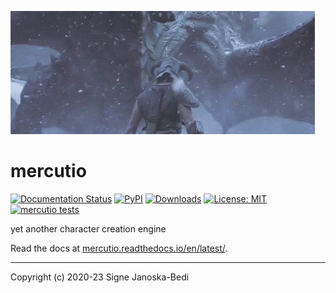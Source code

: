 ![cropped dragon gif](docs/cropped.gif)

# mercutio

[![Documentation Status](https://readthedocs.org/projects/mercutio/badge/?version=latest)](https://mercutio.readthedocs.io/en/latest/?badge=latest)
[![PyPI](https://img.shields.io/pypi/v/mercutio?color=brightgreen)](https://pypi.org/project/mercutio/)
[![Downloads](https://static.pepy.tech/personalized-badge/mercutio?period=total&units=abbreviation&left_color=grey&right_color=brightgreen&left_text=Downloads)](https://pepy.tech/project/mercutio)
[![License: MIT](https://img.shields.io/badge/License-MIT-brightgreen.svg)](LICENSE)
[![mercutio tests](https://github.com/signebedi/mercutio/workflows/tests/badge.svg)](https://github.com/signebedi/mercutio/actions)

yet another character creation engine

Read the docs at [mercutio.readthedocs.io/en/latest/](https://mercutio.readthedocs.io/en/latest/).

---
Copyright (c) 2020-23 Signe Janoska-Bedi
